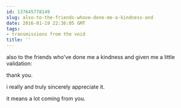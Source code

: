 ```yaml
---
id: 137645778149
slug: also-to-the-friends-whove-done-me-a-kindness-and
date: 2016-01-19 22:36:05 GMT
tags:
- transmissions from the void
title: ''
---
```


also to the friends who've done me a kindness and given me a little validation:

thank you.

i really and truly sincerely appreciate it.

it means a lot coming from you.